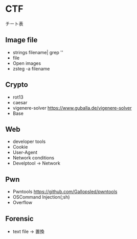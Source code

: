 # CTF
チート表

## Image file
* strings filename| grep ''
* file 
* Open images
* zsteg -a filename

## Crypto
* rot13
* caesar
* vigenere-solver
  <https://www.guballa.de/vigenere-solver>
* Base

## Web
* developer tools
* Cookie
* User-Agent
* Network conditions
* Develptool → Network

## Pwn
* Pwntools <https://github.com/Gallopsled/pwntools>
* OSCommand Injection(;sh)
* Overflow

## Forensic
* text file → 置換
